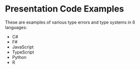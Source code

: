 # Presentation Code Examples

These are examples of various type errors and type systems in 6 languages:

* C#
* F#
* JavaScript
* TypeScript
* Python
* R
